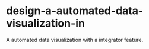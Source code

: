 # design-a-automated-data-visualization-in
A automated data visualization with a integrator feature.
